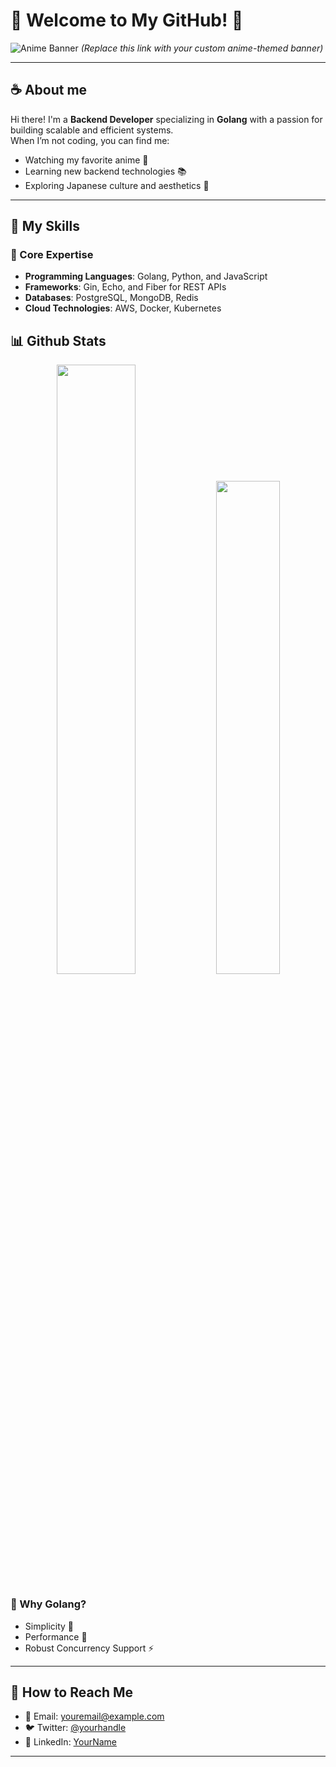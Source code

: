 # 🌸 Welcome to My GitHub! 🌸

![Anime Banner]([https://imgur.com/l6iMagD])
*(Replace this link with your custom anime-themed banner)*

---

## **☕ About me**
Hi there! I'm a **Backend Developer** specializing in **Golang** with a passion for building scalable and efficient systems.  
When I’m not coding, you can find me:  
- Watching my favorite anime 🎥  
- Learning new backend technologies 📚  
- Exploring Japanese culture and aesthetics 🎎  

---

## 🚀 My Skills  
### 🌟 Core Expertise
- **Programming Languages**: Golang, Python, and JavaScript  
- **Frameworks**: Gin, Echo, and Fiber for REST APIs  
- **Databases**: PostgreSQL, MongoDB, Redis  
- **Cloud Technologies**: AWS, Docker, Kubernetes  
## **📊 Github Stats**
<!-- <div><a href="https://github.com/Wefdzen"><img width="100" src="https://cdn.discordapp.com/attachments/1077108830862839848/1107004077621125240/105017051_p13.png"></a><div> -->
<p align="center"><img width="50%" src="https://github-readme-stats.vercel.app/api?username=Wefdzen&show_icons=true&count_private=true&theme=react&hide_border=true&bg_color=0D1117"/> <img width="45%" src="https://github-readme-stats.vercel.app/api/top-langs/?username=MiyagawaMizu&show_icons=true&count_private=true&theme=react&hide_border=true&bg_color=0D1117&layout=compact"/>
</p>

### 🌸 Why Golang?  
- Simplicity 🌱  
- Performance 🚀  
- Robust Concurrency Support ⚡  

---

## 📂 How to Reach Me  
- 📧 Email: [youremail@example.com](mailto:youremail@example.com)  
- 🐦 Twitter: [@yourhandle](https://twitter.com/yourhandle)  
- 💼 LinkedIn: [YourName](https://linkedin.com/in/yourname)  

---

